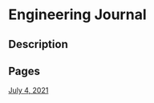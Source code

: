# Engineering Journal

## Description

## Pages
[July 4, 2021](https://github.com/IMayCode/Engineering-Journal-HR/blob/master/2021-06-04.md)
